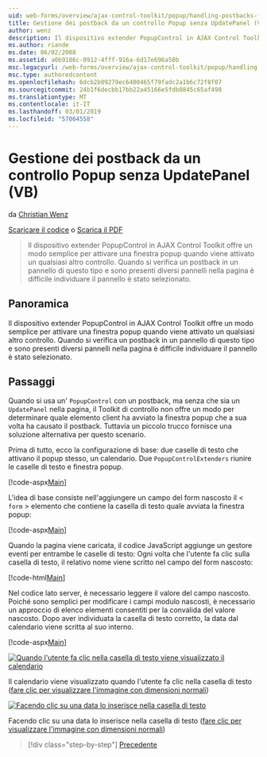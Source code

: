 ```yaml
---
uid: web-forms/overview/ajax-control-toolkit/popup/handling-postbacks-from-a-popup-control-without-an-updatepanel-vb
title: Gestione dei postback da un controllo Popup senza UpdatePanel (VB) | Microsoft Docs
author: wenz
description: Il dispositivo extender PopupControl in AJAX Control Toolkit offre un modo semplice per attivare una finestra popup quando viene attivato un qualsiasi altro controllo. Quando si verifica un postback in unità di streaming...
ms.author: riande
ms.date: 06/02/2008
ms.assetid: a0b9186c-0912-4fff-916a-6d17e696a50b
msc.legacyurl: /web-forms/overview/ajax-control-toolkit/popup/handling-postbacks-from-a-popup-control-without-an-updatepanel-vb
msc.type: authoredcontent
ms.openlocfilehash: 6dcb2b09279ec6400465f79fadc2a1b6c72f8f07
ms.sourcegitcommit: 24b1f6decbb17bb22a45166e5fdb0845c65af498
ms.translationtype: MT
ms.contentlocale: it-IT
ms.lasthandoff: 03/01/2019
ms.locfileid: "57064558"
---
```

<a name="handling-postbacks-from-a-popup-control-without-an-updatepanel-vb"></a>Gestione dei postback da un controllo Popup senza UpdatePanel (VB)
====================
da [Christian Wenz](https://github.com/wenz)

[Scaricare il codice](http://download.microsoft.com/download/9/3/f/93f8daea-bebd-4821-833b-95205389c7d0/PopupControl3.vb.zip) o [Scarica il PDF](http://download.microsoft.com/download/2/d/c/2dc10e34-6983-41d4-9c08-f78f5387d32b/popupcontrol3VB.pdf)

> Il dispositivo extender PopupControl in AJAX Control Toolkit offre un modo semplice per attivare una finestra popup quando viene attivato un qualsiasi altro controllo. Quando si verifica un postback in un pannello di questo tipo e sono presenti diversi pannelli nella pagina è difficile individuare il pannello è stato selezionato.


## <a name="overview"></a>Panoramica

Il dispositivo extender PopupControl in AJAX Control Toolkit offre un modo semplice per attivare una finestra popup quando viene attivato un qualsiasi altro controllo. Quando si verifica un postback in un pannello di questo tipo e sono presenti diversi pannelli nella pagina è difficile individuare il pannello è stato selezionato.

## <a name="steps"></a>Passaggi

Quando si usa un' `PopupControl` con un postback, ma senza che sia un `UpdatePanel` nella pagina, il Toolkit di controllo non offre un modo per determinare quale elemento client ha avviato la finestra popup che a sua volta ha causato il postback. Tuttavia un piccolo trucco fornisce una soluzione alternativa per questo scenario.

Prima di tutto, ecco la configurazione di base: due caselle di testo che attivano il popup stesso, un calendario. Due `PopupControlExtenders` riunire le caselle di testo e finestra popup.

[!code-aspx[Main](handling-postbacks-from-a-popup-control-without-an-updatepanel-vb/samples/sample1.aspx)]

L'idea di base consiste nell'aggiungere un campo del form nascosto il &lt; `form` &gt; elemento che contiene la casella di testo quale avviata la finestra popup:

[!code-aspx[Main](handling-postbacks-from-a-popup-control-without-an-updatepanel-vb/samples/sample2.aspx)]

Quando la pagina viene caricata, il codice JavaScript aggiunge un gestore eventi per entrambe le caselle di testo: Ogni volta che l'utente fa clic sulla casella di testo, il relativo nome viene scritto nel campo del form nascosto:

[!code-html[Main](handling-postbacks-from-a-popup-control-without-an-updatepanel-vb/samples/sample3.html)]

Nel codice lato server, è necessario leggere il valore del campo nascosto. Poiché sono semplici per modificare i campi modulo nascosti, è necessario un approccio di elenco elementi consentiti per la convalida del valore nascosto. Dopo aver individuata la casella di testo corretto, la data dal calendario viene scritta al suo interno.

[!code-aspx[Main](handling-postbacks-from-a-popup-control-without-an-updatepanel-vb/samples/sample4.aspx)]


[![Quando l'utente fa clic nella casella di testo viene visualizzato il calendario](handling-postbacks-from-a-popup-control-without-an-updatepanel-vb/_static/image2.png)](handling-postbacks-from-a-popup-control-without-an-updatepanel-vb/_static/image1.png)

Il calendario viene visualizzato quando l'utente fa clic nella casella di testo ([fare clic per visualizzare l'immagine con dimensioni normali](handling-postbacks-from-a-popup-control-without-an-updatepanel-vb/_static/image3.png))


[![Facendo clic su una data lo inserisce nella casella di testo](handling-postbacks-from-a-popup-control-without-an-updatepanel-vb/_static/image5.png)](handling-postbacks-from-a-popup-control-without-an-updatepanel-vb/_static/image4.png)

Facendo clic su una data lo inserisce nella casella di testo ([fare clic per visualizzare l'immagine con dimensioni normali](handling-postbacks-from-a-popup-control-without-an-updatepanel-vb/_static/image6.png))

> [!div class="step-by-step"]
> [Precedente](handling-postbacks-from-a-popup-control-with-an-updatepanel-vb.md)
